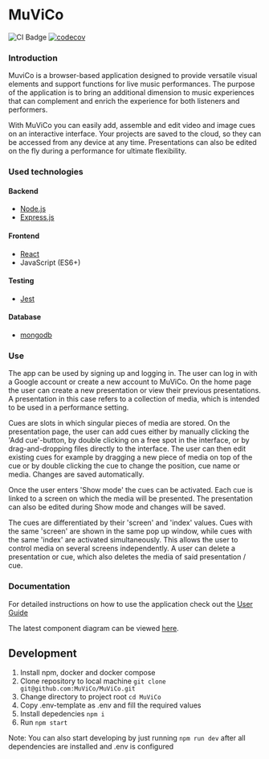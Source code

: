 # MuViCo

![CI Badge](https://github.com/MuViCo/MuViCo/workflows/CI/badge.svg)
[![codecov](https://codecov.io/github/MuViCo/MuViCo/graph/badge.svg?token=B5NR45ODV2)](https://codecov.io/github/MuViCo/MuViCo)

### Introduction

MuviCo is a browser-based application designed to provide versatile visual elements and support functions for live music performances. The purpose of the application is to bring an additional dimension to music experiences that can complement and enrich the experience for both listeners and performers.

With MuViCo you can easily add, assemble and edit video and image cues on an interactive interface. Your projects are saved to the cloud, so they can be accessed from any device at any time. Presentations can also be edited on the fly during a performance for ultimate flexibility.


### Used technologies

#### Backend

- [Node.js](https://nodejs.org/en/learn/getting-started/introduction-to-nodejs)
- [Express.js](https://expressjs.com/en/5x/api.html)

#### Frontend

- [React](https://react.dev/learn)
- JavaScript (ES6+)

#### Testing

- [Jest](https://jestjs.io/docs/tutorial-react)

#### Database

- [mongodb](https://www.mongodb.com/)

### Use

The app can be used by signing up and logging in. The user can log in with a Google account or create a new account to MuViCo. On the home page the user can create a new presentation or view their previous presentations. A presentation in this case refers to a collection of media, which is intended to be used in a performance setting. 

Cues are slots in which singular pieces of media are stored. On the presentation page, the user can add cues either by manually clicking the 'Add cue'-button, by double clicking on a free spot in the interface, or by drag-and-dropping files directly to the interface. The user can then edit existing cues for example by dragging a new piece of media on top of the cue or by double clicking the cue to change the position, cue name or media. Changes are saved automatically.

Once the user enters 'Show mode' the cues can be activated. Each cue is linked to a screen on which the media will be presented. The presentation can also be edited during Show mode and changes will be saved.

The cues are differentiated by their 'screen' and 'index' values. Cues with the same 'screen' are shown in the same pop up window, while cues with the same 'index' are activated simultaneously. This allows the user to control media on several screens independently. A user can delete a presentation or cue, which also deletes the media of said presentation / cue.

### Documentation

For detailed instructions on how to use the application check out the [User Guide](https://github.com/MuViCo/MuViCo/blob/3fa0f45fdeec4fe03a244c961004a385991dd78b/documentation/userguide.md)

The latest component diagram can be viewed [here](https://github.com/MuViCo/MuViCo/blob/documentation/documentation/architecture/sprint%202.png).

## Development

1. Install npm, docker and docker compose
2. Clone repository to local machine `git clone git@github.com:MuViCo/MuViCo.git`
3. Change directory to project root `cd MuViCo`
4. Copy .env-template as .env and fill the required values
5. Install depedencies `npm i`
6. Run `npm start`

Note: You can also start developing by just running `npm run dev` after all dependencies are installed and .env is configured
